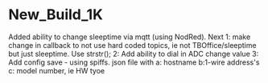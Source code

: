 # New_Build_1K
Added ability to change sleeptime via mqtt (using NodRed). Next
  1: make change in callback to not use hard coded topics, ie not TBOffice/sleeptime but just sleeptime. Use strstr();
  2: Add ability to dial in ADC change value
  3: Add config save  - using spiffs. json file with
    a: hostname
    b:1-wire address's
    c: model number, ie HW tyoe
